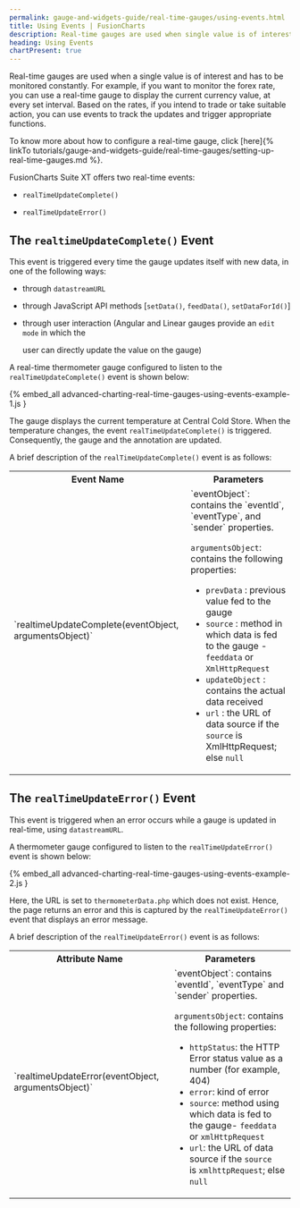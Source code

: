 ```yaml
---
permalink: gauge-and-widgets-guide/real-time-gauges/using-events.html
title: Using Events | FusionCharts
description: Real-time gauges are used when single value is of interest. FusionCharts offers two real-time events, realTimeUpdateComplete() & realTimeUpdateError()s
heading: Using Events
chartPresent: true
---
```


Real-time gauges are used when a single value is of interest and has to be monitored constantly. For example, if you want to monitor the forex rate, you can use a real-time gauge to display the current currency value, at every set interval. Based on the rates, if you intend to trade or take suitable action, you can use events to track the updates and trigger appropriate functions.

To know more about how to configure a real-time gauge, click [here]{% linkTo tutorials/gauge-and-widgets-guide/real-time-gauges/setting-up-real-time-gauges.md %}.

FusionCharts Suite XT offers two real-time events:

* `realTimeUpdateComplete()`

* `realTimeUpdateError()`


## The `realtimeUpdateComplete()` Event

This event is triggered every time the gauge updates itself with new data, in one of the following ways:

- through `datastreamURL`

- through JavaScript API methods [`setData()`, `feedData()`, `setDataForId()`]

- through user interaction (Angular and Linear gauges provide an `edit mode` in which the

   user can directly update the value on the gauge)

A real-time thermometer gauge configured to listen to the `realTimeUpdateComplete()` event is shown below:

{% embed_all advanced-charting-real-time-gauges-using-events-example-1.js }

The gauge displays the current temperature at Central Cold Store. When the temperature changes, the event `realTimeUpdateComplete()` is triggered. Consequently, the gauge and the annotation are updated.

A brief description of the `realTimeUpdateComplete()` event is as follows:

<table>
  <tr>
    <th>Event Name</th>
    <th>Parameters</th>
  </tr>
  <tr>
    <td>`realtimeUpdateComplete(eventObject, argumentsObject)`</td>
    <td>`eventObject`: contains the `eventId`, `eventType`, and `sender` properties.<br/>

`argumentsObject`: contains the following properties:

* `prevData` :  previous value fed to the gauge
* `source`     : method in which data is fed to the gauge - `feeddata` or `XmlHttpRequest`
* `updateObject` : contains the actual data received 
* `url`   : the URL of data source if the `source` is XmlHttpRequest; else `null`</td>
  </tr>
</table>


## The `realTimeUpdateError()` Event

This event is triggered when an error occurs while a gauge is updated in real-time, using `datastreamURL`.

A thermometer gauge configured to listen to the `realTimeUpdateError()` event is shown below:

{% embed_all advanced-charting-real-time-gauges-using-events-example-2.js }

Here, the URL is set to `thermometerData.php`  which does not exist. Hence, the page returns an error and this is captured by the `realTimeUpdateError()` event that displays an error message.

A brief description of the `realTimeUpdateError()` event is as follows:

<table>
  <tr>
    <th>Attribute Name</th>
    <th>Parameters</th>
  </tr>
  <tr>
    <td>`realtimeUpdateError(eventObject,  argumentsObject)`</td>
    <td>`eventObject`: contains `eventId`, `eventType` and `sender` properties. <br/>

`argumentsObject`: contains the following properties:

* `httpStatus`: the HTTP Error status value  as a number (for example, 404)
* `error`: kind of error
* `source`:  method using which data is fed to the gauge- `feeddata` or `xmlHttpRequest`
* `url`: the URL of data source if the `source` is `xmlhttpRequest`; else `null`</td>
  </tr>
</table>
